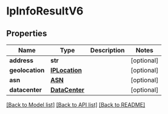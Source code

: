 # IpInfoResultV6

## Properties
Name | Type | Description | Notes
------------ | ------------- | ------------- | -------------
**address** | **str** |  | [optional] 
**geolocation** | [**IPLocation**](IPLocation.md) |  | [optional] 
**asn** | [**ASN**](ASN.md) |  | [optional] 
**datacenter** | [**DataCenter**](DataCenter.md) |  | [optional] 

[[Back to Model list]](../README.md#documentation-for-models) [[Back to API list]](../README.md#documentation-for-api-endpoints) [[Back to README]](../README.md)

